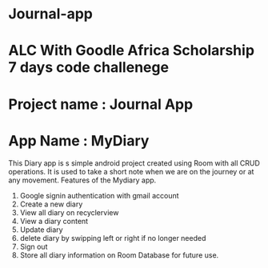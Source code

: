 # Journal-app
# ALC With Goodle Africa Scholarship 7 days code challenege
# Project name : Journal App
# App Name : MyDiary

This Diary app is s simple android project created using Room with all CRUD operations. It is used to take a short note when we are on the journey or at any movement.
Features of the Mydiary app.
1. Google signin authentication with gmail account 
2. Create a new diary
3. View all diary on recyclerview
4. View a diary content
5. Update diary 
6. delete diary by swipping left or right if no longer needed
7. Sign out
8. Store all diary information on Room Database for future use.
